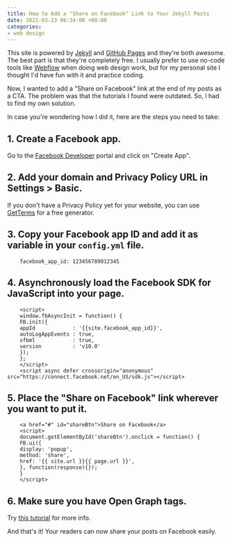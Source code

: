 ```yaml
---
title: How to Add a "Share on Facebook" Link to Your Jekyll Posts
date: 2021-03-23 06:34:00 +08:00
categories:
- web design
---
```


This site is powered by [Jekyll](https://jekyllrb.com) and [GitHub Pages](https://pages.github.com) and they're both awesome. The best part is that they're completely free. I usually prefer to use no-code tools like [Webflow](http://webflow.com) when doing web design work, but for my personal site I thought I'd have fun with it and practice coding.

Now, I wanted to add a "Share on Facebook" link at the end of my posts as a CTA. The problem was that the tutorials I found were outdated. So, I had to find my own solution.

In case you're wondering how I did it, here are the steps you need to take:

## 1. Create a Facebook app.

Go to the [Facebook Developer](https://developers.facebook.com/) portal and click on "Create App".

## 2. Add your domain and Privacy Policy URL in Settings > Basic.

If you don't have a Privacy Policy yet for your website, you can use
[GetTerms](https://getterms.io) for a free generator.

## 3. Copy your Facebook app ID and add it as variable in your `config.yml` file.

        facebook_app_id: 123456789012345

## 4. Asynchronously load the Facebook SDK for JavaScript into your page.

        <script>
        window.fbAsyncInit = function() {
        FB.init({
        appId            : '{{site.facebook_app_id}}',
        autoLogAppEvents : true,
        xfbml            : true,
        version          : 'v10.0'
        });
        };
        </script>
        <script async defer crossorigin="anonymous" src="https://connect.facebook.net/en_US/sdk.js"></script>

## 5. Place the "Share on Facebook" link wherever you want to put it.

        <a href="#" id="shareBtn">Share on Facebook</a>
        <script>
        document.getElementById('shareBtn').onclick = function() {
        FB.ui({
        display: 'popup',
        method: 'share',
        href: '{{ site.url }}{{ page.url }}',
        }, function(response){});
        }
        </script>

## 6. Make sure you have Open Graph tags.

Try [this tutorial](https://danaleegibson.com/jekyll-and-facebook-og-images/) for more info.

And that's it! Your readers can now share your posts on Facebook easily.